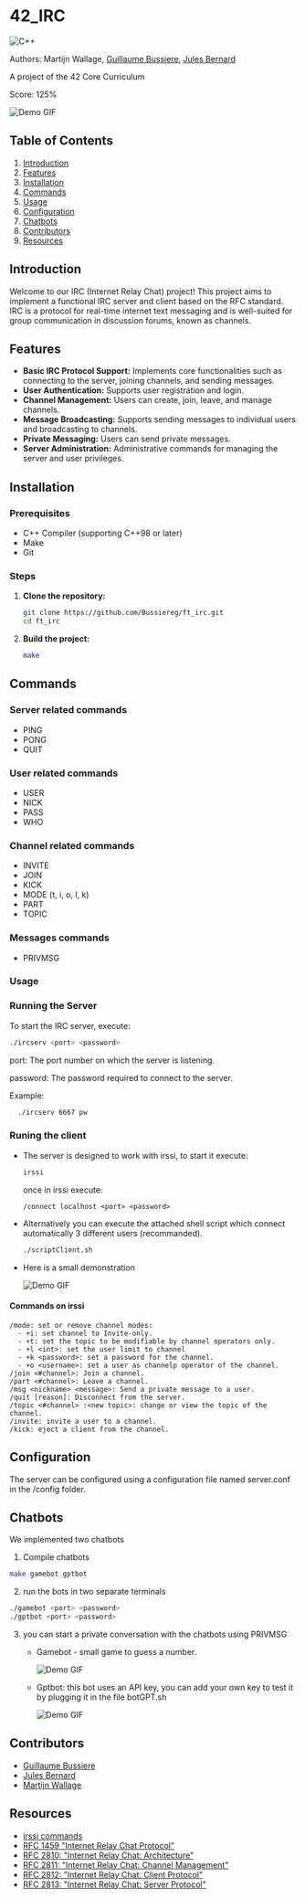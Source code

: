 # 42_IRC

![C++](https://img.shields.io/badge/c++-%2300599C.svg?style=for-the-badge&logo=c%2B%2B&logoColor=white)

Authors: Martijn Wallage, <a href="https://github.com/Bussiereg">Guillaume Bussiere</a>, <a href="https://github.com/julesrb">Jules Bernard</a>

A project of the 42 Core Curriculum

Score: 125%

![Demo GIF](gif_and_image/irc_demo.gif)

## Table of Contents

1. [Introduction](#introduction)
2. [Features](#features)
3. [Installation](#installation)
4. [Commands](#commands) 
5. [Usage](#usage)
6. [Configuration](#configuration)
7. [Chatbots](#chatbots)
8. [Contributors](#contributors)
9. [Resources](#resources)

## Introduction

Welcome to our IRC (Internet Relay Chat) project! This project aims to implement a functional IRC server and client based on the RFC standard. IRC is a protocol for real-time internet text messaging and is well-suited for group communication in discussion forums, known as channels.

## Features

- **Basic IRC Protocol Support:** Implements core functionalities such as connecting to the server, joining channels, and sending messages.
- **User Authentication:** Supports user registration and login.
- **Channel Management:** Users can create, join, leave, and manage channels.
- **Message Broadcasting:** Supports sending messages to individual users and broadcasting to channels.
- **Private Messaging:** Users can send private messages.
- **Server Administration:** Administrative commands for managing the server and user privileges.

## Installation

### Prerequisites

- C++ Compiler (supporting C++98 or later)
- Make
- Git

### Steps

1. **Clone the repository:**
   ```sh
   git clone https://github.com/Bussiereg/ft_irc.git
   cd ft_irc
   ```
2. **Build the project:**
   ```sh
   make
   ```
## Commands

### Server related commands
* PING
* PONG
* QUIT

### User related commands
* USER
* NICK
* PASS
* WHO

### Channel related commands
* INVITE
* JOIN
* KICK
* MODE (t, i, o, l, k)
* PART
* TOPIC

### Messages commands ###
* PRIVMSG


### Usage

### Running the Server

To start the IRC server, execute:
  ```sh
  ./ircserv <port> <password>
 ```
port: The port number on which the server is listening.

password: The password required to connect to the server.

Example:  
```sh
  ./ircserv 6667 pw
 ```

### Runing the client

- The server is designed to work with irssi, to start it execute:
    ```sh
  irssi
    ```
  once in irssi execute:
    ```irssi
    /connect localhost <port> <password>
    ```
    
- Alternatively you can execute the attached shell script which connect automatically 3 different users (recommanded).
  
  ```sh
  ./scriptClient.sh
  ```
- Here is a small demonstration

  ![Demo GIF](gif_and_image/demo.gif)

#### Commands on irssi
    /mode: set or remove channel modes:
      - +i: set channel to Invite-only.
      - +t: set the topic to be modifiable by channel operators only.
      - +l <int>: set the user limit to channel
      - +k <password>: set a password for the channel.
      - +o <username>: set a user as channelp operator of the channel.
    /join <#channel>: Join a channel.
    /part <#channel>: Leave a channel.
    /msg <nickname> <message>: Send a private message to a user.
    /quit [reason]: Disconnect from the server.
    /topic <#channel> :<new topic>: change or view the topic of the channel.
    /invite: invite a user to a channel.
    /kick: eject a client from the channel.

## Configuration

The server can be configured using a configuration file named server.conf in the /config folder. 


## Chatbots

We implemented two chatbots

  1. Compile chatbots
     
  ```sh
  make gamebot gptbot
  ```
  2. run the bots in two separate terminals

   ```sh
  ./gamebot <port> <password>
  ./gptbot <port> <password>
  ```

  3. you can start a private conversation with the chatbots using PRIVMSG
     - Gamebot - small game to guess a number.
       
       ![Demo GIF](gif_and_image/gamebot.gif)
       
     - Gptbot: this bot uses an API key, you can add your own key to test it by plugging it in the file botGPT.sh

       ![Demo GIF](gif_and_image/gptbot.gif)

## Contributors
- [Guillaume Bussiere](https://github.com/Bussiereg)
- [Jules Bernard](https://github.com/julesrb)
- [Martijn Wallage](https://github.com/MartijnWallage)

## Resources
- [irssi commands](https://irssi.org/documentation/help/cat_IRC%20Commands)
- [RFC 1459 "Internet Relay Chat Protocol"](https://datatracker.ietf.org/doc/html/rfc1459)
- [RFC 2810: "Internet Relay Chat: Architecture"](https://datatracker.ietf.org/doc/html/rfc2810)
- [RFC 2811: "Internet Relay Chat: Channel Management"](https://datatracker.ietf.org/doc/html/rfc2811)
- [RFC 2812: "Internet Relay Chat: Client Protocol"](https://datatracker.ietf.org/doc/html/rfc2812)
- [RFC 2813: "Internet Relay Chat: Server Protocol"](https://datatracker.ietf.org/doc/html/rfc2813)
